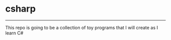 # csharp
---
This repo is going to be a collection of toy programs that I will create
as I learn C#
